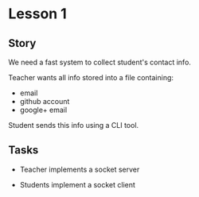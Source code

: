 # Lesson 1

## Story

We need a fast system to collect student's contact info.

Teacher wants all info stored into a file containing:

- email
- github account
- google+ email


Student sends this info using a CLI tool.


## Tasks

* Teacher implements a socket server

* Students implement a socket client
